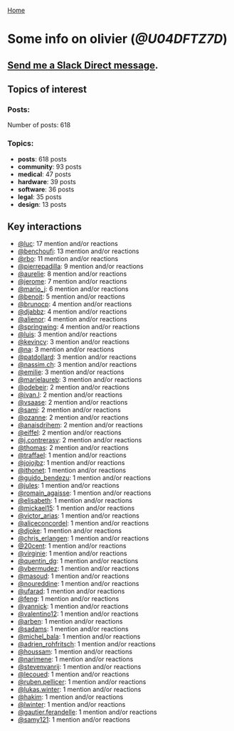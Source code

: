 [Home](https://kelu124.github.io/echommunity/)

# Some info on __olivier__ (_@U04DFTZ7D_)


## [Send me a Slack Direct message](https://echopen.slack.com/messages/@olivier/).

## Topics of interest

### Posts: 

Number of posts: 618

### Topics:

* __posts__: 618 posts
* __community__: 93 posts
* __medical__: 47 posts
* __hardware__: 39 posts
* __software__: 36 posts
* __legal__: 35 posts
* __design__: 13 posts

## Key interactions 

* [@luc](./U0AAL4W13.md): 17 mention and/or reactions
* [@benchoufi](./U0B47KC3S.md): 13 mention and/or reactions
* [@rbo](./U38HVMZ6K.md): 11 mention and/or reactions
* [@pierrepadilla](./U2X419KJS.md): 9 mention and/or reactions
* [@aurelie](./U37GZRZU6.md): 8 mention and/or reactions
* [@jerome](./U07UEJC2H.md): 7 mention and/or reactions
* [@mario_j](./U32UWGGN9.md): 6 mention and/or reactions
* [@benoit](./U0GMX7QUB.md): 5 mention and/or reactions
* [@brunocp](./U33817K25.md): 4 mention and/or reactions
* [@djabbz](./U2PFHNN3C.md): 4 mention and/or reactions
* [@alienor](./U1N5Q9334.md): 4 mention and/or reactions
* [@springwing](./U3267ST8C.md): 4 mention and/or reactions
* [@luis](./U34231VFH.md): 3 mention and/or reactions
* [@kevincv](./U3BAH0X62.md): 3 mention and/or reactions
* [@na](./U07SNUM7F.md): 3 mention and/or reactions
* [@patdollard](./U3B1RKVSP.md): 3 mention and/or reactions
* [@nassim.ch](./U1NM17NHF.md): 3 mention and/or reactions
* [@emilie](./U0FN1B8KD.md): 3 mention and/or reactions
* [@marielaureb](./U3T7KBEMV.md): 3 mention and/or reactions
* [@odebeir](./U2V03QR8E.md): 2 mention and/or reactions
* [@ivan.l](./U3CDR25JP.md): 2 mention and/or reactions
* [@vsaase](./U3S1G3AE8.md): 2 mention and/or reactions
* [@sami](./U2MF267L2.md): 2 mention and/or reactions
* [@ozanne](./U0DRKLMS4.md): 2 mention and/or reactions
* [@anaisdrihem](./U2M9XDS5N.md): 2 mention and/or reactions
* [@eiffel](./U3GHS132Q.md): 2 mention and/or reactions
* [@j.contrerasv](./U336DPZV4.md): 2 mention and/or reactions
* [@thomas](./U2Q4137LL.md): 2 mention and/or reactions
* [@traffael](./U3RKUJHHS.md): 1 mention and/or reactions
* [@jojojbz](./U1DGN6S80.md): 1 mention and/or reactions
* [@ithonet](./U2QMN3L1F.md): 1 mention and/or reactions
* [@guido_bendezu](./U38JDLY2E.md): 1 mention and/or reactions
* [@jules](./U3ML4L01Z.md): 1 mention and/or reactions
* [@romain_agaisse](./U2NAWHM9N.md): 1 mention and/or reactions
* [@elisabeth](./U3V5J2BEZ.md): 1 mention and/or reactions
* [@mickael15](./U3TUWV3SQ.md): 1 mention and/or reactions
* [@victor_arias](./U32FZ0QLX.md): 1 mention and/or reactions
* [@aliceconcordel](./U3BN2NTFU.md): 1 mention and/or reactions
* [@djoke](./U07SS18MT.md): 1 mention and/or reactions
* [@chris_erlangen](./U3PC2A4GZ.md): 1 mention and/or reactions
* [@20cent](./U0GN7EB32.md): 1 mention and/or reactions
* [@virginie](./U13UA10KS.md): 1 mention and/or reactions
* [@quentin_dg](./U2UU194RZ.md): 1 mention and/or reactions
* [@vbermudez](./U3210MXC5.md): 1 mention and/or reactions
* [@masoud](./U3PLYAJPJ.md): 1 mention and/or reactions
* [@noureddine](./U38TWKY9Y.md): 1 mention and/or reactions
* [@ufarad](./U0HF2S3QX.md): 1 mention and/or reactions
* [@feng](./U1G9KDFNE.md): 1 mention and/or reactions
* [@yannick](./U04CV54A4.md): 1 mention and/or reactions
* [@valentino12](./U3GV4N878.md): 1 mention and/or reactions
* [@arben](./U3Q46QRHU.md): 1 mention and/or reactions
* [@sadams](./U2V0F9YAK.md): 1 mention and/or reactions
* [@michel_bala](./U0LPTV0Q4.md): 1 mention and/or reactions
* [@adrien_rohfritsch](./U2PTWF6SX.md): 1 mention and/or reactions
* [@houssam](./U2Y7FPEUB.md): 1 mention and/or reactions
* [@narimene](./U1NTT0ZPH.md): 1 mention and/or reactions
* [@stevenvanrij](./U3QS683R6.md): 1 mention and/or reactions
* [@lecoued](./U3QGT3Q74.md): 1 mention and/or reactions
* [@ruben.pellicer](./U32V2JWFJ.md): 1 mention and/or reactions
* [@lukas.winter](./U352MKG4V.md): 1 mention and/or reactions
* [@hakim](./U0HN7G093.md): 1 mention and/or reactions
* [@lwinter](./U33KM85FA.md): 1 mention and/or reactions
* [@gautier.ferandelle](./U0PKUKHPC.md): 1 mention and/or reactions
* [@samy121](./U1G9AEN7L.md): 1 mention and/or reactions
